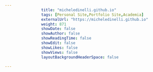 ---
                title: "micheledinelli.github.io"
                tags: [Personal Site,Portfolio Site,Academia]
                externalUrl: "https://micheledinelli.github.io"
                weight: 871
                showDate: false
                showAuthor: false
                showReadingTime: false
                showEdit: false
                showLikes: false
                showViews: false
                layoutBackgroundHeaderSpace: false
                ---
